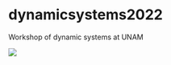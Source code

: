 # dynamicsystems2022
Workshop of dynamic systems at UNAM

<img src="https://render.githubusercontent.com/render/math?math=a \plus b = c">
